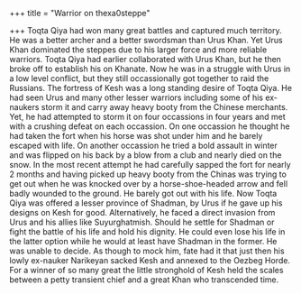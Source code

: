 +++
title = "Warrior on thexa0steppe"

+++
Toqta Qiya had won many great battles and captured much territory. He
was a better archer and a better swordsman than Urus Khan. Yet Urus Khan
dominated the steppes due to his larger force and more reliable
warriors. Toqta Qiya had earlier collaborated with Urus Khan, but he
then broke off to establish his on Khanate. Now he was in a struggle
with Urus in a low level conflict, but they still occassionally got
together to raid the Russians. The fortress of Kesh was a long standing
desire of Toqta Qiya. He had seen Urus and many other lesser warriors
including some of his ex-naukers storm it and carry away heavy booty
from the Chinese merchants. Yet, he had attempted to storm it on four
occassions in four years and met with a crushing defeat on each
occassion. On one occassion he thought he had taken the fort when his
horse was shot under him and he barely escaped with life. On another
occassion he tried a bold assault in winter and was flipped on his back
by a blow from a club and nearly died on the snow. In the most recent
attempt he had carefully sapped the fort for nearly 2 months and having
picked up heavy booty from the Chinas was trying to get out when he was
knocked over by a horse-shoe-headed arrow and fell badly wounded to the
ground. He barely got out with his life. Now Toqta Qiya was offered a
lesser province of Shadman, by Urus if he gave up his designs on Kesh
for good. Alternatively, he faced a direct invasion from Urus and his
allies like Suyurghatmish. Should he settle for Shadman or fight the
battle of his life and hold his dignity. He could even lose his life in
the latter option while he would at least have Shadman in the former. He
was unable to decide. As though to mock him, fate had it that just then
his lowly ex-nauker Narikeyan sacked Kesh and annexed to the Oezbeg
Horde. For a winner of so many great the little stronghold of Kesh held
the scales between a petty transient chief and a great Khan who
transcended time.
